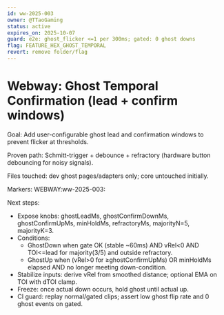 ```yaml
---
id: ww-2025-003
owner: @TTaoGaming
status: active
expires_on: 2025-10-07
guard: e2e: ghost_flicker <=1 per 300ms; gated: 0 ghost downs
flag: FEATURE_HEX_GHOST_TEMPORAL
revert: remove folder/flag
---
```


# Webway: Ghost Temporal Confirmation (lead + confirm windows)

Goal: Add user-configurable ghost lead and confirmation windows to prevent flicker at thresholds.

Proven path: Schmitt-trigger + debounce + refractory (hardware button debouncing for noisy signals).

Files touched: dev ghost pages/adapters only; core untouched initially.

Markers: WEBWAY:ww-2025-003:

Next steps:

- Expose knobs: ghostLeadMs, ghostConfirmDownMs, ghostConfirmUpMs, minHoldMs, refractoryMs, majorityN=5, majorityK=3.
- Conditions:
  - GhostDown when gate OK (stable ~60ms) AND vRel<0 AND TOI<=lead for majority(3/5) and outside refractory.
  - GhostUp when (vRel>0 for ≥ghostConfirmUpMs) OR minHoldMs elapsed AND no longer meeting down-condition.
- Stabilize inputs: derive vRel from smoothed distance; optional EMA on TOI with dTOI clamp.
- Freeze: once actual down occurs, hold ghost until actual up.
- CI guard: replay normal/gated clips; assert low ghost flip rate and 0 ghost events on gated.
